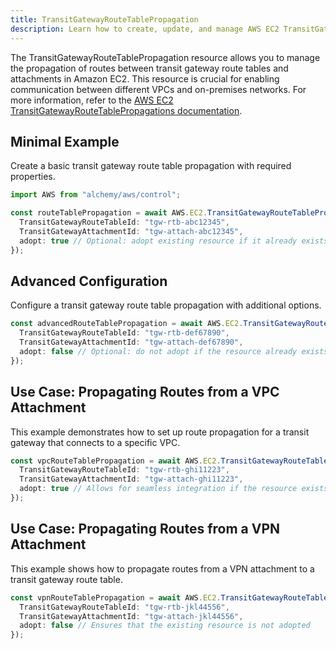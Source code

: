 ```yaml
---
title: TransitGatewayRouteTablePropagation
description: Learn how to create, update, and manage AWS EC2 TransitGatewayRouteTablePropagations using Alchemy Cloud Control.
---
```



The TransitGatewayRouteTablePropagation resource allows you to manage the propagation of routes between transit gateway route tables and attachments in Amazon EC2. This resource is crucial for enabling communication between different VPCs and on-premises networks. For more information, refer to the [AWS EC2 TransitGatewayRouteTablePropagations documentation](https://docs.aws.amazon.com/ec2/latest/userguide/).

## Minimal Example

Create a basic transit gateway route table propagation with required properties.

```ts
import AWS from "alchemy/aws/control";

const routeTablePropagation = await AWS.EC2.TransitGatewayRouteTablePropagation("routeTablePropagation1", {
  TransitGatewayRouteTableId: "tgw-rtb-abc12345",
  TransitGatewayAttachmentId: "tgw-attach-abc12345",
  adopt: true // Optional: adopt existing resource if it already exists
});
```

## Advanced Configuration

Configure a transit gateway route table propagation with additional options.

```ts
const advancedRouteTablePropagation = await AWS.EC2.TransitGatewayRouteTablePropagation("advancedRouteTablePropagation", {
  TransitGatewayRouteTableId: "tgw-rtb-def67890",
  TransitGatewayAttachmentId: "tgw-attach-def67890",
  adopt: false // Optional: do not adopt if the resource already exists
});
```

## Use Case: Propagating Routes from a VPC Attachment

This example demonstrates how to set up route propagation for a transit gateway that connects to a specific VPC.

```ts
const vpcRouteTablePropagation = await AWS.EC2.TransitGatewayRouteTablePropagation("vpcRouteTablePropagation", {
  TransitGatewayRouteTableId: "tgw-rtb-ghi11223",
  TransitGatewayAttachmentId: "tgw-attach-ghi11223",
  adopt: true // Allows for seamless integration if the resource exists
});
```

## Use Case: Propagating Routes from a VPN Attachment

This example shows how to propagate routes from a VPN attachment to a transit gateway route table.

```ts
const vpnRouteTablePropagation = await AWS.EC2.TransitGatewayRouteTablePropagation("vpnRouteTablePropagation", {
  TransitGatewayRouteTableId: "tgw-rtb-jkl44556",
  TransitGatewayAttachmentId: "tgw-attach-jkl44556",
  adopt: false // Ensures that the existing resource is not adopted
});
```
